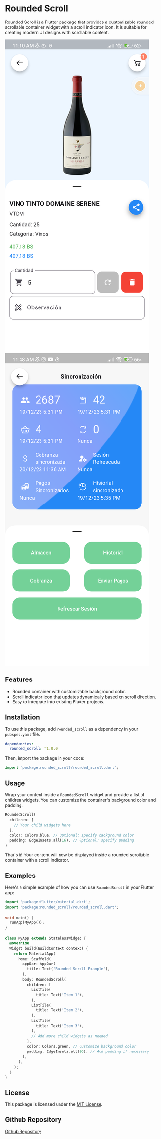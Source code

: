# Rounded Scroll

<!-- [![Pub Version](https://img.shields.io/pub/v/rounded_scroll)](https://pub.dev/packages/rounded_scroll) -->

Rounded Scroll is a Flutter package that provides a customizable rounded scrollable container widget with a scroll indicator icon. It is suitable for creating modern UI designs with scrollable content.

![Example 1](screenshots/flutter_1.png) ![Example 2](screenshots/flutter_2.png)

## Features

- Rounded container with customizable background color.
- Scroll indicator icon that updates dynamically based on scroll direction.
- Easy to integrate into existing Flutter projects.

## Installation

To use this package, add `rounded_scroll` as a dependency in your `pubspec.yaml` file.

```yaml
dependencies:
  rounded_scroll: ^1.0.0
```

Then, import the package in your code:

```dart
import 'package:rounded_scroll/rounded_scroll.dart';
```

## Usage

Wrap your content inside a `RoundedScroll` widget and provide a list of children widgets. You can customize the container's background color and padding.

```dart
RoundedScroll(
  children: [
    // Your child widgets here
  ],
  color: Colors.blue, // Optional: specify background color
  padding: EdgeInsets.all(16), // Optional: specify padding
)
```

That's it! Your content will now be displayed inside a rounded scrollable container with a scroll indicator.

## Examples

Here's a simple example of how you can use `RoundedScroll` in your Flutter app:

```dart
import 'package:flutter/material.dart';
import 'package:rounded_scroll/rounded_scroll.dart';

void main() {
  runApp(MyApp());
}

class MyApp extends StatelessWidget {
  @override
  Widget build(BuildContext context) {
    return MaterialApp(
      home: Scaffold(
        appBar: AppBar(
          title: Text('Rounded Scroll Example'),
        ),
        body: RoundedScroll(
          children: [
            ListTile(
              title: Text('Item 1'),
            ),
            ListTile(
              title: Text('Item 2'),
            ),
            ListTile(
              title: Text('Item 3'),
            ),
            // Add more child widgets as needed
          ],
          color: Colors.green, // Customize background color
          padding: EdgeInsets.all(16), // Add padding if necessary
        ),
      ),
    );
  }
}
```

## License

This package is licensed under the [MIT License](LICENSE).

## Github Repository
[Github Repository](https://github.com/dylanroman03)